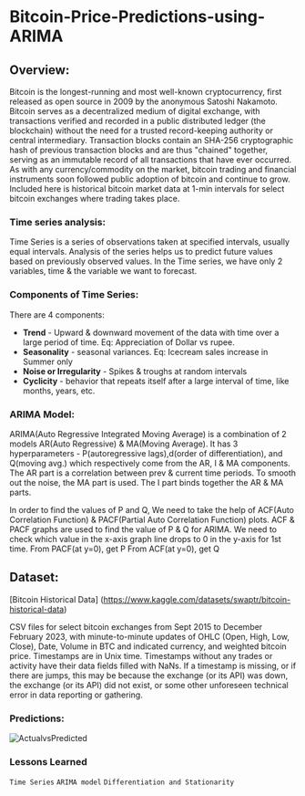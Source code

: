 # Bitcoin-Price-Predictions-using-ARIMA

## Overview:
Bitcoin is the longest-running and most well-known cryptocurrency, first released as open source in 2009 by the anonymous Satoshi Nakamoto. Bitcoin serves as a decentralized medium of digital exchange, with transactions verified and recorded in a public distributed ledger (the blockchain) without the need for a trusted record-keeping authority or central intermediary. Transaction blocks contain an SHA-256 cryptographic hash of previous transaction blocks and are thus "chained" together, serving as an immutable record of all transactions that have ever occurred. As with any currency/commodity on the market, bitcoin trading and financial instruments soon followed public adoption of bitcoin and continue to grow. Included here is historical bitcoin market data at 1-min intervals for select bitcoin exchanges where trading takes place.

### Time series analysis:
Time Series is a series of observations taken at specified intervals, usually equal intervals. Analysis of the series helps us to predict future values based on previously observed values. In the Time series, we have only 2 variables, time & the variable we want to forecast.
### Components of Time Series:
There are 4 components:<br>
- **Trend** - Upward & downward movement of the data with time over a large period of time. Eq: Appreciation of Dollar vs rupee.
- **Seasonality** - seasonal variances. Eq: Icecream sales increase in Summer only
- **Noise or Irregularity** - Spikes & troughs at random intervals
- **Cyclicity** - behavior that repeats itself after a large interval of time, like months, years, etc.

### ARIMA Model:
ARIMA(Auto Regressive Integrated Moving Average) is a combination of 2 models AR(Auto Regressive) & MA(Moving Average). It has 3 hyperparameters - P(autoregressive lags),d(order of differentiation), and Q(moving avg.) which respectively come from the AR, I & MA components. The AR part is a correlation between prev & current time periods. To smooth out the noise, the MA part is used. The I part binds together the AR & MA parts.

In order to find the values of P and Q, We need to take the help of ACF(Auto Correlation Function) & PACF(Partial Auto Correlation Function) plots. ACF & PACF graphs are used to find the value of P & Q for ARIMA. We need to check which value in the x-axis graph line drops to 0 in the y-axis for 1st time.
From PACF(at y=0), get P
From ACF(at y=0), get Q

## Dataset:
[Bitcoin Historical Data] (https://www.kaggle.com/datasets/swaptr/bitcoin-historical-data)

CSV files for select bitcoin exchanges from Sept 2015 to December February 2023, with minute-to-minute updates of OHLC (Open, High, Low, Close), Date, Volume in BTC and indicated currency, and weighted bitcoin price. Timestamps are in Unix time. Timestamps without any trades or activity have their data fields filled with NaNs. If a timestamp is missing, or if there are jumps, this may be because the exchange (or its API) was down, the exchange (or its API) did not exist, or some other unforeseen technical error in data reporting or gathering.
### Predictions:
![ActualvsPredicted](https://github.com/DivyanshSuryawanshi02/Bitcoin-Price-Predictions-using-ARIMA/assets/134506524/2b3e6ae7-800f-4bbe-b662-3ad4a4ce8df9)
### Lessons Learned
`Time Series`
`ARIMA model`
`Differentiation and Stationarity`





